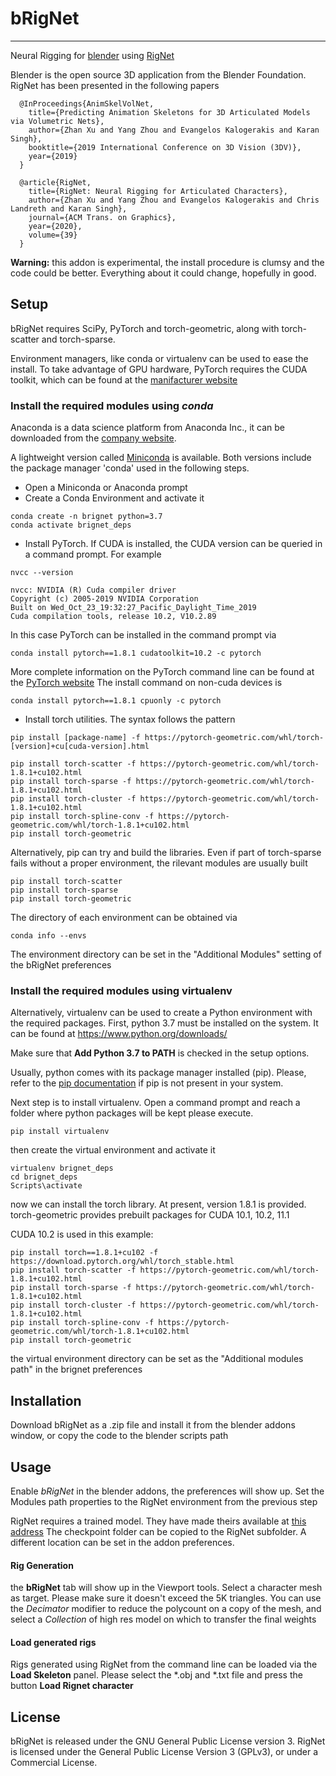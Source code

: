 # bRigNet
---------
Neural Rigging for [blender](https://www.blender.org/ "Blender Home Page") using [RigNet](https://zhan-xu.github.io/rig-net/ "RigNet Home Page")

Blender is the open source 3D application from the Blender Foundation. RigNet has been presented in the following papers

``` 
  @InProceedings{AnimSkelVolNet,
    title={Predicting Animation Skeletons for 3D Articulated Models via Volumetric Nets},
    author={Zhan Xu and Yang Zhou and Evangelos Kalogerakis and Karan Singh},
    booktitle={2019 International Conference on 3D Vision (3DV)},
    year={2019}
  }
```

```
  @article{RigNet,
    title={RigNet: Neural Rigging for Articulated Characters},
    author={Zhan Xu and Yang Zhou and Evangelos Kalogerakis and Chris Landreth and Karan Singh},
    journal={ACM Trans. on Graphics},
    year={2020},
    volume={39}
  }
```

**Warning:** this addon is experimental, the install procedure is clumsy and the code could be better.
Everything about it could change, hopefully in good.


## Setup

bRigNet requires SciPy, PyTorch and torch-geometric, along with torch-scatter and torch-sparse.

Environment managers, like conda or virtualenv can be used to ease the install.
To take advantage of GPU hardware, PyTorch requires the CUDA toolkit, which can be found at the
[manifacturer website](https://developer.nvidia.com)

### Install the required modules using *conda*

Anaconda is a data science platform from Anaconda Inc., it can be downloaded from the
[company website](https://www.anaconda.com/).

A lightweight version called [Miniconda](https://docs.conda.io/en/latest/miniconda.html) is available.
Both versions include the package manager 'conda' used in the following steps.

- Open a Miniconda or Anaconda prompt
- Create a Conda Environment and activate it

```
conda create -n brignet python=3.7
conda activate brignet_deps
```

- Install PyTorch. If CUDA is installed, the CUDA version can be queried in a command prompt. For example

```
nvcc --version
```
```
nvcc: NVIDIA (R) Cuda compiler driver
Copyright (c) 2005-2019 NVIDIA Corporation
Built on Wed_Oct_23_19:32:27_Pacific_Daylight_Time_2019
Cuda compilation tools, release 10.2, V10.2.89
```

In this case PyTorch can be installed in the command prompt via

```
conda install pytorch==1.8.1 cudatoolkit=10.2 -c pytorch
```

More complete information on the PyTorch command line can be found at the [PyTorch website](https://pytorch.org/)
The install command on non-cuda devices is

```
conda install pytorch==1.8.1 cpuonly -c pytorch
```

- Install torch utilities. The syntax follows the pattern

```
pip install [package-name] -f https://pytorch-geometric.com/whl/torch-[version]+cu[cuda-version].html
```

```
pip install torch-scatter -f https://pytorch-geometric.com/whl/torch-1.8.1+cu102.html
pip install torch-sparse -f https://pytorch-geometric.com/whl/torch-1.8.1+cu102.html
pip install torch-cluster -f https://pytorch-geometric.com/whl/torch-1.8.1+cu102.html
pip install torch-spline-conv -f https://pytorch-geometric.com/whl/torch-1.8.1+cu102.html
pip install torch-geometric
```

Alternatively, pip can try and build the libraries. Even if part of torch-sparse fails without a proper environment,
the rilevant modules are usually built

```
pip install torch-scatter
pip install torch-sparse
pip install torch-geometric
```

The directory of each environment can be obtained via

```
conda info --envs
```

The environment directory can be set in the "Additional Modules" setting of the bRigNet preferences

### Install the required modules using virtualenv

Alternatively, virtualenv can be used to create a Python environment with the required packages.
First, python 3.7 must be installed on the system. It can be found at https://www.python.org/downloads/

Make sure that **Add Python 3.7 to PATH** is checked in the setup options.    

Usually, python comes with its package manager installed (pip). Please, refer
to the [pip documentation](https://pypi.org/project/pip/) if pip is not present in your system.

Next step is to install virtualenv. Open a command prompt and reach a folder where python packages will be kept
please execute.

```
pip install virtualenv
```

then create the virtual environment and activate it

```
virtualenv brignet_deps
cd brignet_deps
Scripts\activate
```

now we can install the torch library. At present, version 1.8.1 is provided.
torch-geometric provides prebuilt packages for CUDA 10.1, 10.2, 11.1

CUDA 10.2 is used in this example:

```
pip install torch==1.8.1+cu102 -f https://download.pytorch.org/whl/torch_stable.html
pip install torch-scatter -f https://pytorch-geometric.com/whl/torch-1.8.1+cu102.html
pip install torch-sparse -f https://pytorch-geometric.com/whl/torch-1.8.1+cu102.html
pip install torch-cluster -f https://pytorch-geometric.com/whl/torch-1.8.1+cu102.html
pip install torch-spline-conv -f https://pytorch-geometric.com/whl/torch-1.8.1+cu102.html
pip install torch-geometric
```

the virtual environment directory can be set as the "Additional modules path" in the brignet preferences

## Installation

Download bRigNet as a .zip file and install it from the blender addons window,
or copy the code to the blender scripts path

## Usage 
Enable *bRigNet* in the blender addons, the preferences will show up.
Set the Modules path properties to the RigNet environment from the previous step

RigNet requires a trained model. They have made theirs available at [this address](https://umass.box.com/s/l7dxfayrubf5qzxcyg7can715xnislwm)
The checkpoint folder can be copied to the RigNet subfolder.
A different location can be set in the addon preferences.

#### Rig Generation

the **bRigNet** tab will show up in the Viewport tools. Select a character mesh as target.
Please make sure it doesn't exceed the 5K triangles. You can use the *Decimator* modifier
to reduce the polycount on a copy of the mesh, and select a *Collection* of high res model
on which to transfer the final weights  

#### Load generated rigs

Rigs generated using RigNet from the command line can be loaded via the **Load Skeleton** panel.
Please select the *.obj and *.txt file and press the button **Load Rignet character**

## License

bRigNet is released under the GNU General Public License version 3. RigNet is licensed under the General Public License Version 3 (GPLv3), or under a Commercial License.
